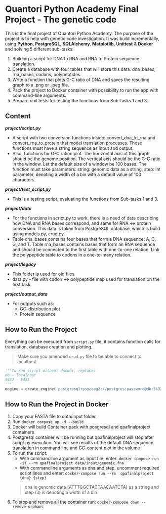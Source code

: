 # Quantori Python Academy Final Project - The genetic code
This is the final project of Quantori Python Academy. The purpose of the project is to help with genetic code investigation. It was build incrementally, using **Python**, **PostgreSQL**, **SQLAlchemy**, **Matplotlib**, **Unittest** & **Docker** and solving 5 different sub-tasks:

1. Building a script for DNA to RNA and RNA to Protein sequence translation. 
2. Сreate a database with four tables that will store this data: dna_bases, rna_bases, codons, polypeptides.
3. Write a function that plots G-C ratio of DNA and saves the resulting graph to a .png or .jpeg file.
4. Pack the project to Docker container with possibility to run the app with command-line arguments.
5. Prepare unit tests for testing the functions from Sub-tasks 1 and 3. 

## Content
***project/script.py***
* A script with two conversion functions inside: convert_dna_to_rna and convert_rna_to_protein that model translation processes. These functions must have a string sequence as input and output.
* Also, functions for G-C ration plot. The horizontal axis of this graph should be the genome position. The vertical axis should be the G-C ratio in the window. Let the default size of a window be 100 bases.
The function must take parameters:
string: genomic data as a string,
step: int parameter, denoting a width of a bin with a default value of 100 characters.

***project/test_script.py***
* This is a testing script, evaluating the functions from Sub-tasks 1 and 3.

***project/data***
* For the functions in script.py to work, there is a need of data describing how DNA and RNA bases correspond, and same for RNA <-> protein conversion. This data is taken from PostgreSQL database, which is build using models.py, crud.py.
* Table dna_bases contains four bases that form a DNA sequence: A, C, G, and T. Table rna_bases contains bases that form an RNA sequence and should be connected to the first table with one-to-one relation. Link the polypeptide table to codons in a one-to-many relation.

***project/legacy***
* This folder is used for old files.
* data.py - file with codon <-> polypeptide map used for translation on the first task

***project/output_data***
* For outputs such as:
    - GC-distribution plot
    - Protein sequence

## How to Run the Project
Everything can be executed from `script.py` file, it contains function calls for translation, database creation and plotting.
> Make sure you amended `crud.py` file to be able to connect to localhost.


```python
'''To run script without docker, replace:
db - localhost
5432 - 5433
'''
engine = create_engine('postgresql+psycopg2://postgres:password@db:5432/project')
```

## How to Run the Project in Docker
1. Copy your FASTA file to data/input folder
2. Run `docker compose up -d --build`
3. Docker will build Container pack with posgresql and qpafinalproject containers
4. Postgresql container will be running but qpafinalproject will stop after script.py execution. You will see results of the default DNA sequence translation in command line and GC-content plot in the volume
5. To run the script:
    - With commandline argument as input file, enter: 
    `docker compose run -it --rm qpafinalproject data/input/genomic.fna`
    - With commandline arguments as dna and step, uncomment required script lines and enter: 
    `docker-compose run --rm  qpafinalproject {dna} {step}`
    > dna is genomic data (ATTTGGCTACTAACAATCTA) as a string and step (3) is denoting a width of a bin
6. To stop and remove all the container run: `docker-compose down --remove-orphans`





